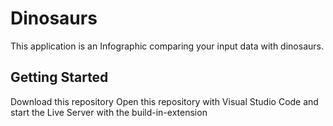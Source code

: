# Dinosaurs
This application is an Infographic comparing your input data with dinosaurs.

## Getting Started
Download this repository
Open this repository with Visual Studio Code and start the Live Server with the build-in-extension
